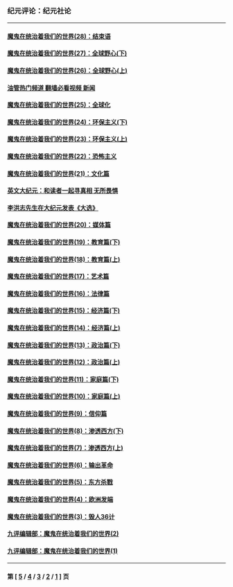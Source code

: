 ### 纪元评论：纪元社论
---
#### [魔鬼在统治着我们的世界(28)：结束语](../../pages/nsc422/n10936246.md?02010330) 
#### [魔鬼在统治着我们的世界(27)：全球野心(下)](../../pages/nsc422/n10928319.md?02010330) 
#### [魔鬼在统治着我们的世界(26)：全球野心(上)](../../pages/nsc422/n10900318.md?02010330) 
#### [油管热门频道 翻墙必看视频 新闻](ok?02010330)
#### [魔鬼在统治着我们的世界(25)：全球化](../../pages/nsc422/n10788205.md?02010330) 
#### [魔鬼在统治着我们的世界(24)：环保主义(下)](../../pages/nsc422/n10695307.md?02010330) 
#### [魔鬼在统治着我们的世界(23)：环保主义(上)](../../pages/nsc422/n10688613.md?02010330) 
#### [魔鬼在统治着我们的世界(22)：恐怖主义](../../pages/nsc422/n10614727.md?02010330) 
#### [魔鬼在统治着我们的世界(21)：文化篇](../../pages/nsc422/n10597706.md?02010330) 
#### [英文大纪元：和读者一起寻真相 无所畏惧](../../pages/nsc422/n12542027.md?02010330) 
#### [李洪志先生在大纪元发表《大选》](../../pages/nsc422/n12534746.md?02010330) 
#### [魔鬼在统治着我们的世界(20)：媒体篇](../../pages/nsc422/n10586579.md?02010330) 
#### [魔鬼在统治着我们的世界(19)：教育篇(下)](../../pages/nsc422/n10564808.md?02010330) 
#### [魔鬼在统治着我们的世界(18)：教育篇(上)](../../pages/nsc422/n10526970.md?02010330) 
#### [魔鬼在统治着我们的世界(17)：艺术篇](../../pages/nsc422/n10499093.md?02010330) 
#### [魔鬼在统治着我们的世界(16)：法律篇](../../pages/nsc422/n10485969.md?02010330) 
#### [魔鬼在统治着我们的世界(15)：经济篇(下)](../../pages/nsc422/n10469975.md?02010330) 
#### [魔鬼在统治着我们的世界(14)：经济篇(上)](../../pages/nsc422/n10457370.md?02010330) 
#### [魔鬼在统治着我们的世界(13)：政治篇(下)](../../pages/nsc422/n10448270.md?02010330) 
#### [魔鬼在统治着我们的世界(12)：政治篇(上)](../../pages/nsc422/n10444576.md?02010330) 
#### [魔鬼在统治着我们的世界(11)：家庭篇(下)](../../pages/nsc422/n10440961.md?02010330) 
#### [魔鬼在统治着我们的世界(10)：家庭篇(上)](../../pages/nsc422/n10435448.md?02010330) 
#### [魔鬼在统治着我们的世界(9)：信仰篇](../../pages/nsc422/n10432159.md?02010330) 
#### [魔鬼在统治着我们的世界(8)：渗透西方(下)](../../pages/nsc422/n10429603.md?02010330) 
#### [魔鬼在统治着我们的世界(7)：渗透西方(上)](../../pages/nsc422/n10426013.md?02010330) 
#### [魔鬼在统治着我们的世界(6)：输出革命](../../pages/nsc422/n10421536.md?02010330) 
#### [魔鬼在统治着我们的世界(5)：东方杀戮](../../pages/nsc422/n10417707.md?02010330) 
#### [魔鬼在统治着我们的世界(4)：欧洲发端](../../pages/nsc422/n10414890.md?02010330) 
#### [魔鬼在统治着我们的世界(3)：毁人36计](../../pages/nsc422/n10411583.md?02010330) 
#### [九评编辑部：魔鬼在统治着我们的世界(2)](../../pages/nsc422/n10410036.md?02010330) 
#### [九评编辑部：魔鬼在统治着我们的世界(1)](../../pages/nsc422/n10406825.md?02010330) 

---
#### 第 [ [5](./5.md?02010330) / [4](./4.md?02010330) / [3](./3.md?02010330) / [2](./2.md?02010330) / [1](./1.md?02010330) ] 页
